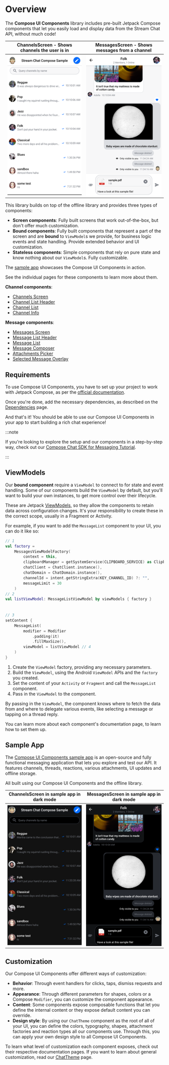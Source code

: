 # Overview

The **Compose UI Components** library includes pre-built Jetpack Compose components that let you easily load and display data from the Stream Chat API, without much code!

| ChannelsScreen - Shows channels the user is in               | MessagesScreen - Shows messages from a channel               |
| ------------------------------------------------------------ | ------------------------------------------------------------ |
| ![Channel List component](../assets/compose_channels_screen_example.png) | ![Message List component](../assets/compose_messages_screen_example.png) |

This library builds on top of the offline library and provides three types of components:

* **Screen components**: Fully built screens that work out-of-the-box, but don't offer much customization.
* **Bound components**: Fully built components that represent a part of the screen and are **bound** to `ViewModel`s we provide, for business logic events and state handling. Provide extended behavior and UI customization.
* **Stateless components**: Simple components that rely on pure state and know nothing about our `ViewModel`s. Fully customizable.

The [sample app](#sample-app) showcases the Compose UI Components in action.

See the individual pages for these components to learn more about them.

**Channel components**:

* [Channels Screen](03-channel-components/01-channels-screen.md)
* [Channel List Header](03-channel-components/02-channel-list-header.md)
* [Channel List](03-channel-components/03-channel-list.md)
* [Channel Info](03-channel-components/04-channel-info.md)

**Message components**:

* [Messages Screen](04-message-components/01-messages-screen.md)
* [Message List Header](04-message-components/02-message-list-header.md)
* [Message List](04-message-components/03-message-list.md)
* [Message Composer](04-message-components/04-message-composer.md)
* [Attachments Picker](04-message-components/05-attachments-picker.md)
* [Selected Message Overlay](04-message-components/06-selected-message-overlay.md)

## Requirements

To use Compose UI Components, you have to set up your project to work with Jetpack Compose, as per the [official documentation](https://developer.android.com/jetpack/compose/setup).

Once you're done, add the necessary dependencies, as described on the [Dependencies](../01-basics/02-dependencies.md#ui-components) page.

And that's it! You should be able to use our Compose UI Components in your app to start building a rich chat experience!

:::note

If you're looking to explore the setup and our components in a step-by-step way, check out our [Compose Chat SDK for Messaging Tutorial](https://getstream.io/chat/sdk/compose).

:::

## ViewModels

Our **bound component** require a `ViewModel` to connect to for state and event handling. Some of our components build the `ViewModel` by default, but you'll want to build your own instances, to get more control over their lifecycle.

These are Jetpack [ViewModels](https://developer.android.com/topic/libraries/architecture/viewmodel), so they allow the components to retain data across configuration changes. It's your responsibility to create these in the correct scope, usually in a Fragment or Activity.

For example, if you want to add the `MessageList` component to your UI, you can do it like so:

```kotlin
// 1
val factory =
    MessagesViewModelFactory(
        context = this,
        clipboardManager = getSystemService(CLIPBOARD_SERVICE) as ClipboardManager,
        chatClient = ChatClient.instance(),
        chatDomain = ChatDomain.instance(),
        channelId = intent.getStringExtra(KEY_CHANNEL_ID) ?: "",
        messageLimit = 30
    )
// 2
val listViewModel: MessageListViewModel by viewModels { factory }


// 3
setContent {
    MessageList(
        modifier = Modifier
            .padding(it)
            .fillMaxSize(),
        viewModel = listViewModel // 4
    )
}
```

1. Create the `ViewModel` factory, providing any necessary parameters.
2. Build the `ViewModel`, using the Android `ViewModel` APIs and the `factory` you created.
3. Set the content of your `Activity` or `Fragment` and call the `MessageList` component.
4. Pass in the `ViewModel` to the component.

By passing in the `ViewModel`, the component knows where to fetch the data from and where to delegate various events, like selecting a message or tapping on a thread reply.

You can learn more about each component's documentation page, to learn how to set them up.

## Sample App

The [Compose UI Components sample app](https://github.com/GetStream/stream-chat-android/tree/main/stream-chat-android-compose-sample) is an open-source and fully functional messaging application that lets you explore and test our API. It features channels, threads, reactions, various attachments, UI updates and offline storage.

All built using our Compose UI Components and the offline library.

| ChannelsScreen in sample app in dark mode                    | MessagesScreen in sample app in dark mode                    |
| ------------------------------------------------------------ | ------------------------------------------------------------ |
| ![Channel List component](../assets/compose_channels_screen_example_dark.png) | ![Message List component](../assets/compose_messages_screen_example_dark.png) |


## Customization

Our Compose UI Components offer different ways of customization:

* **Behavior**: Through event handlers for clicks, taps, dismiss requests and more.
* **Appearance**: Through different parameters for shapes, colors or a Compose `Modifier`, you can customize the component appearance.
* **Content**: Some components expose composable functions that let you define the internal content or they expose default content you can override.
* **Design style**: By using our `ChatTheme` component as the root of all of your UI, you can define the colors, typography, shapes, attachment factories and reaction types all our components use. Through this, you can apply your own design style to all Compose UI Components.

To learn what level of customization each component exposes, check out their respective documentation pages. If you want to learn about general customization, read our [ChatTheme](05-general-customization/01-chat-theme.md) page.
